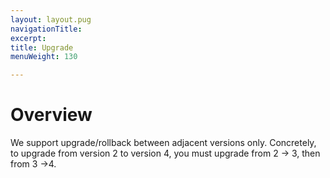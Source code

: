 ```yaml
---
layout: layout.pug
navigationTitle: 
excerpt:
title: Upgrade
menuWeight: 130

---
```


# Overview
We support upgrade/rollback between adjacent versions only. Concretely, to upgrade from version 2 to version 4, you must upgrade from 2 -> 3, then from 3 ->4.

